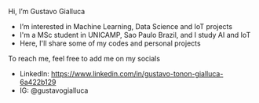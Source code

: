 Hi, I’m Gustavo Gialluca
- I’m interested in Machine Learning, Data Science and IoT projects
- I'm a MSc student in UNICAMP, Sao Paulo Brazil, and I study AI and IoT
- Here, I'll share some of my codes and personal projects

To reach me, feel free to add me on my socials
- LinkedIn: https://www.linkedin.com/in/gustavo-tonon-gialluca-6a422b129
- IG: @gustavogialluca
